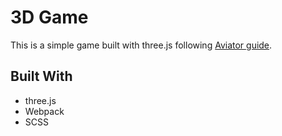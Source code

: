 # 3D Game

This is a simple game built with three.js following [Aviator guide](https://tympanus.net/codrops/2016/04/26/the-aviator-animating-basic-3d-scene-threejs/).

## Built With
* three.js
* Webpack
* SCSS

